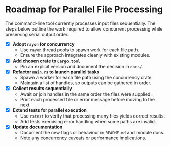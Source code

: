 # Roadmap for Parallel File Processing

The command-line tool currently processes input files sequentially. The steps
below outline the work required to allow concurrent processing while preserving
serial output order.

- [x] **Adopt `rayon` for concurrency**
  - Use `rayon` thread pools to spawn work for each file path.
  - Ensure the approach integrates cleanly with existing modules.
- [x] **Add chosen crate to `Cargo.toml`**
  - Pin an explicit version and document the decision in `docs/`.
- [x] **Refactor `main.rs` to launch parallel tasks**
  - Spawn a worker for each file path using the concurrency crate.
  - Maintain a list of handles, so outputs can be gathered in order.
- [x] **Collect results sequentially**
  - Await or join handles in the same order the files were supplied.
  - Print each processed file or error message before moving to the next.
- [x] **Extend tests for parallel execution**
  - Use `rstest` to verify that processing many files yields correct results.
  - Add tests exercising error handling when some paths are invalid.
- [x] **Update documentation**
  - Document the new flags or behaviour in `README.md` and module docs.
  - Note any concurrency caveats or performance implications.
